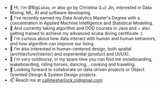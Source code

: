 - 👋 Hi, I’m @BigLuluu, or also go by Christina (Lu) Jin, interested in Data Mining, ML, AI and software developing. 
- 👀 I’ve recently earned my Data Analytics Master's Degree with a concentration in Applied Machine Intelligence and Statistical Modeling.
- 👀 And currently taking algorithm and OOD courses in Java and ~ also getting trained to achieve my advanced scuba diving certificate :).
- 👀 I'm curious about how data interact with human and human behaviors, and how algorithm can improve our living.
- 🌱 I’m also interested in human-centered design, both spatial (architecture/interior) and experiential (product and UI/UX).
- 🌱 I'm very outdoorsy, in my spare time you can find me snowboarding, wakeboarding, riding horses, dancing, , cooking and traveling.
- 💞️ Looking forward to collaborate on data-driven projects or Object Oriented Design & System Design projects.
- 📫 Reach me at callmesherlock.cj@gmail.com

<!---
BigLuluu/BigLuluu is a ✨ special ✨ repository because its `README.md` (this file) appears on your GitHub profile.
You can click the Preview link to take a look at your changes.
--->
